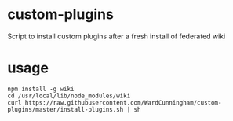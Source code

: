 # custom-plugins

Script to install custom plugins after a fresh install of federated wiki

# usage

```
npm install -g wiki
cd /usr/local/lib/node_modules/wiki
curl https://raw.githubusercontent.com/WardCunningham/custom-plugins/master/install-plugins.sh | sh
```
